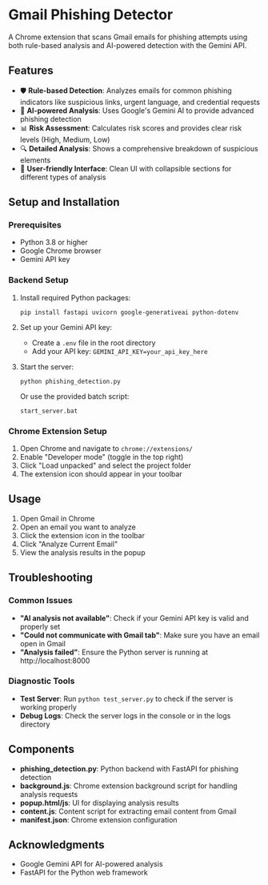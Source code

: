 # Gmail Phishing Detector

A Chrome extension that scans Gmail emails for phishing attempts using both rule-based analysis and AI-powered detection with the Gemini API.

## Features

- 🛡️ **Rule-based Detection**: Analyzes emails for common phishing indicators like suspicious links, urgent language, and credential requests
- 🤖 **AI-powered Analysis**: Uses Google's Gemini AI to provide advanced phishing detection
- 📊 **Risk Assessment**: Calculates risk scores and provides clear risk levels (High, Medium, Low)
- 🔍 **Detailed Analysis**: Shows a comprehensive breakdown of suspicious elements
- 📱 **User-friendly Interface**: Clean UI with collapsible sections for different types of analysis

## Setup and Installation

### Prerequisites

- Python 3.8 or higher
- Google Chrome browser
- Gemini API key

### Backend Setup

1. Install required Python packages:
   ```
   pip install fastapi uvicorn google-generativeai python-dotenv
   ```

2. Set up your Gemini API key:
   - Create a `.env` file in the root directory
   - Add your API key: `GEMINI_API_KEY=your_api_key_here`

3. Start the server:
   ```
   python phishing_detection.py
   ```
   Or use the provided batch script:
   ```
   start_server.bat
   ```

### Chrome Extension Setup

1. Open Chrome and navigate to `chrome://extensions/`
2. Enable "Developer mode" (toggle in the top right)
3. Click "Load unpacked" and select the project folder
4. The extension icon should appear in your toolbar

## Usage

1. Open Gmail in Chrome
2. Open an email you want to analyze
3. Click the extension icon in the toolbar
4. Click "Analyze Current Email"
5. View the analysis results in the popup

## Troubleshooting

### Common Issues

- **"AI analysis not available"**: Check if your Gemini API key is valid and properly set
- **"Could not communicate with Gmail tab"**: Make sure you have an email open in Gmail
- **"Analysis failed"**: Ensure the Python server is running at http://localhost:8000

### Diagnostic Tools

- **Test Server**: Run `python test_server.py` to check if the server is working properly
- **Debug Logs**: Check the server logs in the console or in the logs directory

## Components

- **phishing_detection.py**: Python backend with FastAPI for phishing detection
- **background.js**: Chrome extension background script for handling analysis requests
- **popup.html/js**: UI for displaying analysis results
- **content.js**: Content script for extracting email content from Gmail
- **manifest.json**: Chrome extension configuration


## Acknowledgments

- Google Gemini API for AI-powered analysis
- FastAPI for the Python web framework

